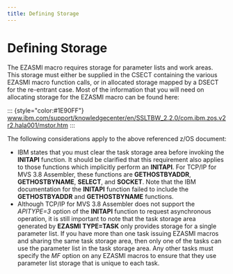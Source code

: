 ```yaml
---
title: Defining Storage
---
```


Defining Storage
================

The EZASMI macro requires storage for parameter lists and work areas.
This storage must either be supplied in the CSECT containing the various
EZASMI macro function calls, or in allocated storage mapped by a DSECT
for the re-entrant case. Most of the information that you will need on
allocating storage for the EZASMI macro can be found here:

::: {style="color:#1E90FF"}
www.ibm.com/support/knowledgecenter/en/SSLTBW_2.2.0/com.ibm.zos.v2r2.hala001/mstor.htm
:::

The following considerations apply to the above referenced z/OS
document:

-   IBM states that you must clear the task storage area before invoking
    the **INITAPI** function. It should be clarified that this
    requirement also applies to those functions which implicitly perform
    an **INITAPI**. For TCP/IP for MVS 3.8 Assembler, these functions
    are **GETHOSTBYADDR**, **GETHOSTBYNAME**, **SELECT**, and
    **SOCKET**. Note that the IBM documentation for the **INITAPI**
    function failed to include the **GETHOSTBYADDR** and
    **GETHOSTBYNAME** functions.
-   Although TCP/IP for MVS 3.8 Assembler does not support the
    *APITYPE=3* option of the **INITAPI** function to request
    asynchronous operation, it is still important to note that the task
    storage area generated by **EZASMI TYPE=TASK** only provides storage
    for a single parameter list. If you have more than one task issuing
    EZASMI macros and sharing the same task storage area, then only one
    of the tasks can use the parameter list in the task storage area.
    Any other tasks must specify the *MF* option on any EZASMI macros to
    ensure that they use parameter list storage that is unique to each
    task.
